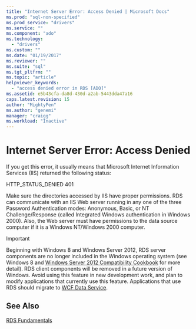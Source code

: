 ```yaml
---
title: "Internet Server Error: Access Denied | Microsoft Docs"
ms.prod: "sql-non-specified"
ms.prod_service: "drivers"
ms.service: ""
ms.component: "ado"
ms.technology:
  - "drivers"
ms.custom: ""
ms.date: "01/19/2017"
ms.reviewer: ""
ms.suite: "sql"
ms.tgt_pltfrm: ""
ms.topic: "article"
helpviewer_keywords: 
  - "access denied error in RDS [ADO]"
ms.assetid: e5b43cfa-da8d-430d-a2ab-5443dda47a16
caps.latest.revision: 15
author: "MightyPen"
ms.author: "genemi"
manager: "craigg"
ms.workload: "Inactive"
---
```

# Internet Server Error: Access Denied
If you get this error, it usually means that Microsoft Internet Information Services (IIS) returned the following status:  
  
 HTTP_STATUS_DENIED 401  
  
 Make sure the directories accessed by IIS have proper permissions. RDS can communicate with an IIS Web server running in any one of the three Password Authentication modes: Anonymous, Basic, or NT Challenge/Response (called Integrated Windows authentication in Windows 2000). Also, the Web server must have permissions to the data source computer if it is a Windows NT/Windows 2000 computer.  
  
> [!IMPORTANT]
>  Beginning with Windows 8 and Windows Server 2012, RDS server components are no longer included in the Windows operating system (see Windows 8 and [Windows Server 2012 Compatibility Cookbook](https://www.microsoft.com/en-us/download/details.aspx?id=27416) for more detail). RDS client components will be removed in a future version of Windows. Avoid using this feature in new development work, and plan to modify applications that currently use this feature. Applications that use RDS should migrate to [WCF Data Service](http://go.microsoft.com/fwlink/?LinkId=199565).  
  
## See Also  
 [RDS Fundamentals](../../../ado/guide/remote-data-service/rds-fundamentals.md)




